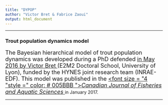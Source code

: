 ```yaml
---
title: "DYPOP"
author: "Victor Bret & Fabrice Zaoui"
output: html_document
---
```


* * *

### **Trout population dynamics model**

<font size="4">The Bayesian hierarchical model of trout population dynamics was developed during a PhD defended  <a href="https://tel.archives-ouvertes.fr/tel-01382903" target="_blank"> <font size = "4" style = "color: # 005BBB"> in May 2016 by Victor Bret </font> </a> (E2M2 Doctoral School, University of Lyon), funded by the HYNES joint research team (INRAE- EDF). This model was published in the <a href="http://www.nrcresearchpress.com/doi/10.1139/cjfas-2016-0240" target="_blank"><font size = "4 "style =" color: # 005BBB ">_Canadian Journal of Fisheries and Aquatic Sciences_ </font> </a> in January 2017.</font>

* * *
